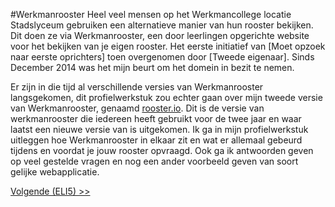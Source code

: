 #Werkmanrooster
Heel veel mensen op het Werkmancollege locatie Stadslyceum gebruiken een alternatieve manier van hun rooster bekijken. Dit doen ze via Werkmanrooster, een door leerlingen opgerichte website voor het bekijken van je eigen rooster. Het eerste initiatief van [Moet opzoek naar eerste oprichters] toen overgenomen door [Tweede eigenaar]. Sinds December 2014 was het mijn beurt om het domein in bezit te nemen.

Er zijn in die tijd al verschillende versies van Werkmanrooster langsgekomen, dit profielwerkstuk zou echter gaan over mijn tweede versie van Werkmanrooster, genaamd [rooster.io](http://git.werkmanrooster.nl/werkmanrooster/rooster-io). Dit is de versie van werkmanrooster die iedereen heeft gebruikt voor de twee jaar en waar laatst een nieuwe versie van is uitgekomen. Ik ga in mijn profielwerkstuk uitleggen hoe Werkmanrooster in elkaar zit en wat er allemaal gebeurd tijdens en voordat je jouw rooster opvraagd. Ook ga ik antwoorden geven op veel gestelde vragen en nog een ander voorbeeld geven van soort gelijke webapplicatie.

[Volgende (ELI5) >>](/eli5.md)
